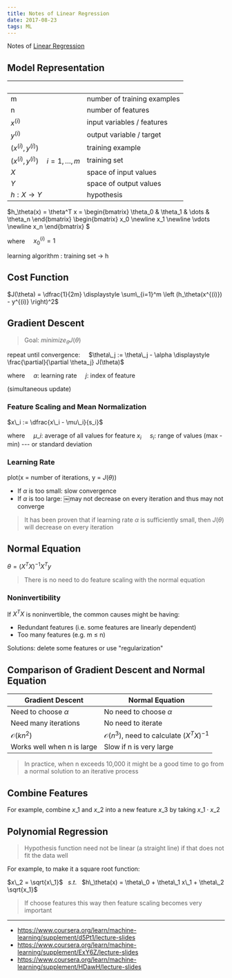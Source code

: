```yaml
---
title: Notes of Linear Regression
date: 2017-08-23
tags: ML
---
```


Notes of [Linear Regression](https://www.coursera.org/learn/machine-learning/supplement/cRa2m/model-representation)

<!-- more -->

## Model Representation

| &nbsp;                                 | &nbsp;                      |
|----------------------------------------|-----------------------------|
| m                                      | number of training examples |
| n                                      | number of features          |
| $x^{(i)}$                              | input variables / features  |
| $y^{(i)}$                              | output variable / target    |
| $(x^{(i)}, y^{(i)})$                   | training example            |
| $(x^{(i)}, y^{(i)}) \quad i=1,\dots,m$ | training set                |
| $X$                                    | space of input values       |
| $Y$                                    | space of output values      |
| $h : X → Y$                            | hypothesis                  |

$h_\theta(x) = \theta^T x =
\begin{bmatrix}
\theta\_0 & \theta\_1 & \dots & \theta_n
\end{bmatrix}
\begin{bmatrix}
x\_0 \newline x\_1 \newline \vdots \newline x_n
\end{bmatrix}
$

where
&nbsp;&nbsp;&nbsp; $x_{0}^{(i)} = 1$

learning algorithm : training set → h

## Cost Function

$J(\theta) = \dfrac{1}{2m} \displaystyle \sum\_{i=1}^m \left (h_\theta(x^{(i)}) - y^{(i)} \right)^2$

## Gradient Descent

> Goal: $minimize _\theta J(\theta)$

repeat until convergence:
&nbsp;&nbsp;&nbsp; $\theta\_j := \theta\_j - \alpha \displaystyle \frac{\partial}{\partial \theta_j} J(\theta)$

where
&nbsp;&nbsp;&nbsp; $\alpha$: learning rate
&nbsp;&nbsp;&nbsp; $j$: index of feature

(simultaneous update)

<!--
- batch gradient descent
- stochastic gradient descent
-->

### Feature Scaling and Mean Normalization

$x\_i := \dfrac{x\_i - \mu\_i}{s_i}$

where
&nbsp;&nbsp;&nbsp; $\mu\_i$: average of all values for feature $x_i$
&nbsp;&nbsp;&nbsp; $s_i$: range of values (max - min) --- or standard deviation

### Learning Rate

plot(x = number of iterations, y = $J(θ)$)

- If $\alpha$ is too small: slow convergence
- If $\alpha$ is too large: ￼may not decrease on every iteration and thus may not converge

> It has been proven that if learning rate $\alpha$ is sufficiently small, then $J(θ)$ will decrease on every iteration

## Normal Equation

<!-- $h_\theta(x) = X \cdot \theta$ -->

$\theta = (X^T X)^{-1} X^T y$

> There is no need to do feature scaling with the normal equation

### Noninvertibility

If $X^T X$ is noninvertible, the common causes might be having:

- Redundant features (i.e. some features are linearly dependent)
- Too many features (e.g. m ≤ n)

Solutions: delete some features or use "regularization"

## Comparison of Gradient Descent and Normal Equation

| Gradient Descent           | Normal Equation                                      |
|----------------------------|------------------------------------------------------|
| Need to choose $\alpha$    | No need to choose $\alpha$                           |
| Need many iterations       | No need to iterate                                   |
| $\mathcal{O}(k n^2)$       | $\mathcal{O}(n^3)$, need to calculate $(X^T X)^{-1}$ |
| Works well when n is large | Slow if n is very large                              |

> In practice, when n exceeds 10,000 it might be a good time to go from a normal solution to an iterative process

## Combine Features

For example, combine $x\_1$ and $x\_2$ into a new feature $x\_3$ by taking $x\_1 \cdot x\_2$

## Polynomial Regression

> Hypothesis function need not be linear (a straight line) if that does not fit the data well

For example, to make it a square root function:

$x\_2 = \sqrt{x\_1}$ &nbsp; $s.t.$ &nbsp; $h\_\theta(x) = \theta\_0 + \theta\_1 x\_1 + \theta\_2 \sqrt{x_1}$

> If choose features this way then feature scaling becomes very important

---

- <https://www.coursera.org/learn/machine-learning/supplement/d5Pt1/lecture-slides>
- <https://www.coursera.org/learn/machine-learning/supplement/ExY6Z/lecture-slides>
- <https://www.coursera.org/learn/machine-learning/supplement/HDawH/lecture-slides>
